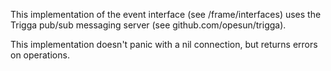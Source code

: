 This implementation of the event interface (see /frame/interfaces) uses the Trigga pub/sub messaging server (see github.com/opesun/trigga).

This implementation doesn't panic with a nil connection, but returns errors on operations.